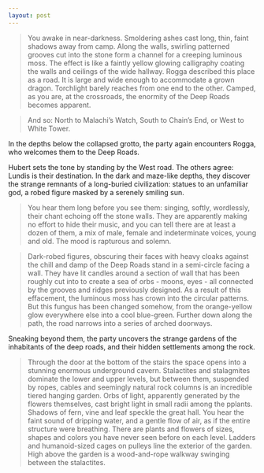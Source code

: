 ```yaml
---
layout: post
---
```

>You awake in near-darkness. Smoldering ashes cast long, thin, faint shadows away from camp. Along the walls, swirling patterned grooves cut into the stone form a channel for a creeping luminous moss. The effect is like a faintly yellow glowing calligraphy coating the walls and ceilings of the wide hallway. Rogga described this place as a road. It is large and wide enough to accommodate a grown dragon. Torchlight barely reaches from one end to the other. Camped, as you are, at the crossroads, the enormity of the Deep Roads becomes apparent. 

>And so: North to Malachi’s Watch, South to Chain’s End, or West to White Tower. 

In the depths below the collapsed grotto, the party again encounters Rogga, who welcomes them to the Deep Roads. 

Hubert sets the tone by standing by the West road. The others agree: Lundis is their destination. In the dark and maze-like depths, they discover the strange remnants of a long-buried civilization: statues to an unfamiliar god, a robed figure masked by a serenely smiling sun. 

>You hear them long before you see them: singing, softly, wordlessly, their chant echoing off the stone walls. They are apparently making no effort to hide their music, and you can tell there are at least a dozen of them, a mix of male, female and indeterminate voices, young and old. The mood is rapturous and solemn. 

>Dark-robed figures, obscuring their faces with heavy cloaks against the chill and damp of the Deep Roads stand in a semi-circle facing a wall. They have lit candles around a section of wall that has been roughly cut into to create a sea of orbs - moons, eyes - all connected by the grooves and ridges previously designed. As a result of this effacement, the luminous moss has crown into the circular patterns. But this fungus has been changed somehow, from the orange-yellow glow everywhere else into a cool blue-green. Further down along the path, the road narrows into a series of arched doorways.

Sneaking beyond them, the party uncovers the strange gardens of the inhabitants of the deep roads, and their hidden settlements among the rock. 

>Through the door at the bottom of the stairs the space opens into a stunning enormous underground cavern. Stalactites and stalagmites dominate the lower and upper levels, but between them, suspended by ropes, cables and seemingly natural rock columns is an incredible tiered hanging garden. Orbs of light, apparently generated by the flowers themselves, cast bright light in small radii among the pplants. Shadows of fern, vine and leaf speckle the great hall. You hear the faint sound of dripping water, and a gentle flow of air, as if the entire structure were breathing. There are plants and flowers of sizes, shapes and colors you have never seen before on each level. Ladders and humanoid-sized cages on pulleys line the exterior of the garden. High above the garden is a wood-and-rope walkway swinging between the stalactites. 

